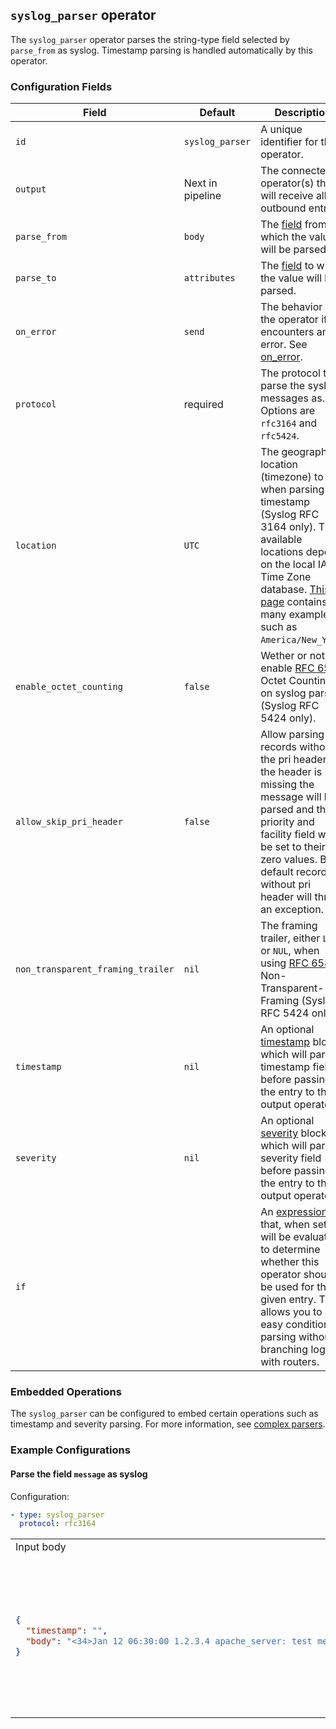## `syslog_parser` operator

The `syslog_parser` operator parses the string-type field selected by `parse_from` as syslog. Timestamp parsing is handled automatically by this operator.

### Configuration Fields

| Field                                | Default          | Description |
| ---                                  | ---              | ---         |
| `id`                                 | `syslog_parser`  | A unique identifier for the operator. |
| `output`                             | Next in pipeline | The connected operator(s) that will receive all outbound entries. |
| `parse_from`                         | `body`           | The [field](../types/field.md) from which the value will be parsed. |
| `parse_to`                           | `attributes`     | The [field](../types/field.md) to which the value will be parsed. |
| `on_error`                           | `send`           | The behavior of the operator if it encounters an error. See [on_error](../types/on_error.md). |
| `protocol`                           | required         | The protocol to parse the syslog messages as. Options are `rfc3164` and `rfc5424`. |
| `location`                           | `UTC`            | The geographic location (timezone) to use when parsing the timestamp (Syslog RFC 3164 only). The available locations depend on the local IANA Time Zone database. [This page](https://en.wikipedia.org/wiki/List_of_tz_database_time_zones) contains many examples, such as `America/New_York`. |
| `enable_octet_counting`              | `false`          | Wether or not to enable [RFC 6587](https://www.rfc-editor.org/rfc/rfc6587#section-3.4.1) Octet Counting on syslog parsing (Syslog RFC 5424 only).  |
| `allow_skip_pri_header`              | `false`          | Allow parsing records without the pri header. If the header is missing the message will be parsed and the priority and facility field will be set to their zero values. By default records without pri header will throw an exception. |
| `non_transparent_framing_trailer`    | `nil`            | The framing trailer, either `LF` or `NUL`, when using [RFC 6587](https://www.rfc-editor.org/rfc/rfc6587#section-3.4.2) Non-Transparent-Framing (Syslog RFC 5424 only). |
| `timestamp`                          | `nil`            | An optional [timestamp](../types/timestamp.md) block which will parse a timestamp field before passing the entry to the output operator                                                                                               |
| `severity`                           | `nil`            | An optional [severity](../types/severity.md) block which will parse a severity field before passing the entry to the output operator                                                                                                  |
| `if`                                 |                  | An [expression](../types/expression.md) that, when set, will be evaluated to determine whether this operator should be used for the given entry. This allows you to do easy conditional parsing without branching logic with routers. |

### Embedded Operations

The `syslog_parser` can be configured to embed certain operations such as timestamp and severity parsing. For more information, see [complex parsers](../types/parsers.md#complex-parsers).

### Example Configurations


#### Parse the field `message` as syslog

Configuration:
```yaml
- type: syslog_parser
  protocol: rfc3164
```

<table>
<tr><td> Input body </td> <td> Output body </td></tr>
<tr>
<td>

```json
{
  "timestamp": "",
  "body": "<34>Jan 12 06:30:00 1.2.3.4 apache_server: test message"
}
```

</td>
<td>

```json
{
  "timestamp": "2020-01-12T06:30:00Z",
  "body": {
    "appname": "apache_server",
    "facility": 4,
    "hostname": "1.2.3.4",
    "message": "test message",
    "msg_id": null,
    "priority": 34,
    "proc_id": null,
    "severity": 2
  }
}
```

</td>
</tr>
</table>
